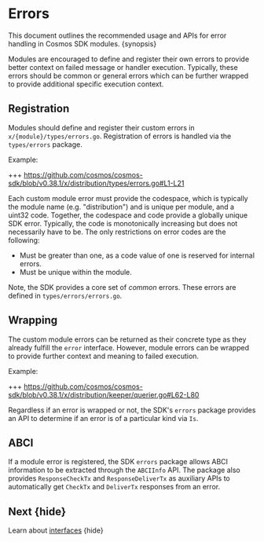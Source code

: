 <!--
order: 13
-->

# Errors

This document outlines the recommended usage and APIs for error handling in Cosmos SDK modules. {synopsis}

Modules are encouraged to define and register their own errors to provide better context on failed message or handler execution. Typically, these errors should be common or general errors which can be further wrapped to provide additional specific execution context.

## Registration

Modules should define and register their custom errors in `x/{module}/types/errors.go`. Registration of errors is handled via the `types/errors` package.

Example:

+++ https://github.com/cosmos/cosmos-sdk/blob/v0.38.1/x/distribution/types/errors.go#L1-L21

Each custom module error must provide the codespace, which is typically the module name (e.g. "distribution") and is unique per module, and a uint32 code. Together, the codespace and code provide a globally unique SDK error. Typically, the code is monotonically increasing but does not necessarily have to be. The only restrictions on error codes are the following:

* Must be greater than one, as a code value of one is reserved for internal errors.
* Must be unique within the module.

Note, the SDK provides a core set of *common* errors. These errors are defined in `types/errors/errors.go`.

## Wrapping

The custom module errors can be returned as their concrete type as they already fulfill the `error` interface. However, module errors can be wrapped to provide further context and meaning to failed execution.

Example:

+++ https://github.com/cosmos/cosmos-sdk/blob/v0.38.1/x/distribution/keeper/querier.go#L62-L80

Regardless if an error is wrapped or not, the SDK's `errors` package provides an API to determine if an error is of a particular kind via `Is`.

## ABCI

If a module error is registered, the SDK `errors` package allows ABCI information to be extracted through the `ABCIInfo` API. The package also provides `ResponseCheckTx` and `ResponseDeliverTx` as auxiliary APIs to automatically get `CheckTx` and `DeliverTx` responses from an error.

## Next {hide}

Learn about [interfaces](../interfaces/interfaces-intro.md) {hide}
